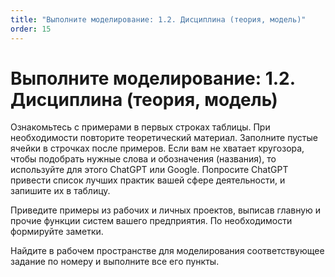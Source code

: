 ```yaml
---
title: "Выполните моделирование: 1.2. Дисциплина (теория, модель)"
order: 15
---
```


# Выполните моделирование: 1.2. Дисциплина (теория, модель)



Ознакомьтесь с примерами в первых строках таблицы. При необходимости повторите теоретический материал. Заполните пустые ячейки в строчках после примеров. Если вам не хватает кругозора, чтобы подобрать нужные слова и обозначения (названия), то используйте для этого ChatGPT или Google. Попросите ChatGPT привести список лучших практик вашей сфере деятельности, и запишите их в таблицу.

Приведите примеры из рабочих и личных проектов, выписав главную и прочие функции систем вашего предприятия. По необходимости формируйте заметки.

Найдите в рабочем пространстве для моделирования соответствующее задание по номеру и выполните все его пункты.


